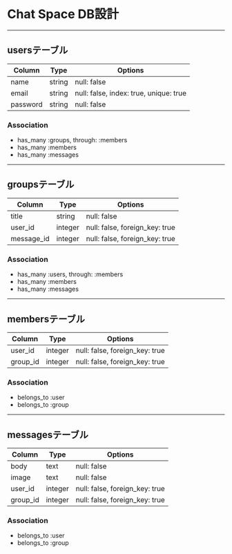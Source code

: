 # Chat Space DB設計
***
## usersテーブル
|Column|Type|Options|
|------|----|-------|
|name|string|null: false|
|email|string|null: false, index: true, unique: true|
|password|string|null: false|

### Association
- has_many :groups, through: :members
- has_many :members
- has_many :messages
***
## groupsテーブル
|Column|Type|Options|
|------|----|-------|
|title|string|null: false|
|user_id|integer|null: false, foreign_key: true|
|message_id|integer|null: false, foreign_key: true|

### Association
- has_many :users, through: :members
- has_many :members
- has_many :messages
***
## membersテーブル
|Column|Type|Options|
|------|----|-------|
|user_id|integer|null: false, foreign_key: true|
|group_id|integer|null: false, foreign_key: true|

### Association
- belongs_to :user
- belongs_to :group
***
## messagesテーブル
|Column|Type|Options|
|------|----|-------|
|body|text|null: false|
|image|text|null: false|
|user_id|integer|null: false, foreign_key: true|
|group_id|integer|null: false, foreign_key: true|

### Association
- belongs_to :user
- belongs_to :group
